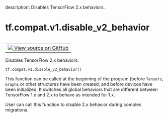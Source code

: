 description: Disables TensorFlow 2.x behaviors.

<div itemscope itemtype="http://developers.google.com/ReferenceObject">
<meta itemprop="name" content="tf.compat.v1.disable_v2_behavior" />
<meta itemprop="path" content="Stable" />
</div>

# tf.compat.v1.disable_v2_behavior

<!-- Insert buttons and diff -->

<table class="tfo-notebook-buttons tfo-api nocontent" align="left">
<td>
  <a target="_blank" href="https://github.com/tensorflow/tensorflow/blob/r2.2/tensorflow/python/compat/v2_compat.py#L81-L113">
    <img src="https://www.tensorflow.org/images/GitHub-Mark-32px.png" />
    View source on GitHub
  </a>
</td>
</table>



Disables TensorFlow 2.x behaviors.

<pre class="devsite-click-to-copy prettyprint lang-py tfo-signature-link">
<code>tf.compat.v1.disable_v2_behavior()
</code></pre>



<!-- Placeholder for "Used in" -->

This function can be called at the beginning of the program (before `Tensors`,
`Graphs` or other structures have been created, and before devices have been
initialized. It switches all global behaviors that are different between
TensorFlow 1.x and 2.x to behave as intended for 1.x.

User can call this function to disable 2.x behavior during complex migrations.
